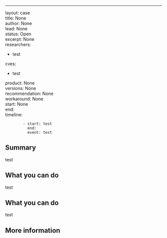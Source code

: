 


  
---  
layout: case  
title: None  
author: None  
lead: None  
status: Open  
excerpt: None  
researchers:
- test
  
cves:
- test
  
product: None  
versions: None  
recommendation: None  
workaround: None  
start: None  
end:  
timeline:  

            - start: test
              end:
              event: test
            
## Summary


test
## What you can do


test
## What you can do


test
## More information
